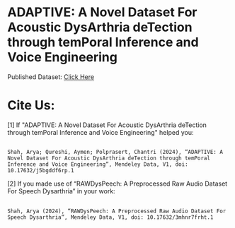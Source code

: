 # ADAPTIVE: A Novel Dataset For Acoustic DysArthria deTection through temPoral Inference and Voice Engineering

Published Dataset: [Click Here](https://data.mendeley.com/datasets/j5bgddf6rp)

# Cite Us:

[1] If "ADAPTIVE: A Novel Dataset For Acoustic DysArthria deTection through temPoral Inference and Voice Engineering" helped you:
##
    Shah, Arya; Qureshi, Aymen; Polprasert, Chantri (2024), “ADAPTIVE: A Novel Dataset For Acoustic DysArthria deTection through temPoral Inference and Voice Engineering”, Mendeley Data, V1, doi: 10.17632/j5bgddf6rp.1
[2] If you made use of “RAWDysPeech: A Preprocessed Raw Audio Dataset For Speech Dysarthria” in your work:
##
    Shah, Arya (2024), “RAWDysPeech: A Preprocessed Raw Audio Dataset For Speech Dysarthria”, Mendeley Data, V1, doi: 10.17632/3mhnr7frht.1
